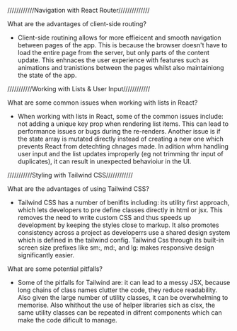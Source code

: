 ////////////Navigation with React Router//////////////

What are the advantages of client-side routing?
- Client-side routining allows for more effieicent and smooth navigation between pages of the app. This is because the browser doesn't have to load the entire page from the server, but only parts of the content update. This enhnaces the user experience with features such as animations and tranistions between the pages whilst also maintainiong the state of the app. 


///////////Working with Lists & User Input////////////

What are some common issues when working with lists in React?
- When working with lists in React, some of the common issues include: not adding a unique key prop when rendering list items. This can lead to performance issues or bugs during the re-renders. Another issue is if the state array is mutated directly instead of creating a new one which prevents React from detechting chnages made. In adition whrn handling user input and the list updates improperly (eg not trimming thr input of duplicates), it can result in unexpected behavioiur in the UI.


///////////Styling with Tailwind CSS////////////

What are the advantages of using Tailwind CSS?
- Tailwind CSS has a number of benifits including: its utility first approach, which lets developers to pre define classes directly in html or jsx. This removes the need to write custom CSS and thus speeds up development by keeping the styles close to markup. It also promotes consistency across a project as developerrs use a shared design system which is defined in the tailwind config. Tailwind Css through its built-in screen size prefixes like sm:, md:, and lg: makes responsive design significantly easier.


What are some potential pitfalls?
- Some of the pitfalls for Tailwind are: it can lead to a messy JSX, because long chains of class names clutter the code, they reduce readability. Also given the large number of utility classes, it can be overwhelming to memorise. Also whithout the use of helper libraries sich as clsx, the same utility classes can be repeated in difrent components which can make the code dificult to manage. 


